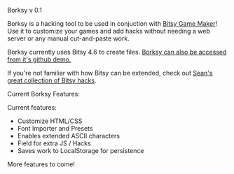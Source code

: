 Borksy v 0.1

Borksy is a hacking tool to be used in conjuction with [Bitsy Game Maker](https://ledoux.itch.io/bitsy)! Use it to customize your games and add hacks without needing a web server or any manual cut-and-paste work.

Borksy currently uses Bitsy 4.6 to create files.
[Borksy can also be accessed from it's github demo.](http://ayolland.github.io/borksy/)

If you're not familiar with how Bitsy can be extended, check out [Sean's great collection of Bitsy hacks](https://github.com/seleb/bitsy-hacks/).

Current Borksy Features:

Current features:
* Customize HTML/CSS
* Font Importer and Presets
* Enables extended ASCII characters
* Field for extra JS / Hacks
* Saves work to LocalStorage for persistence

More features to come!
